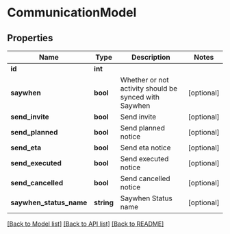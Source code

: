 # CommunicationModel

## Properties
Name | Type | Description | Notes
------------ | ------------- | ------------- | -------------
**id** | **int** |  | 
**saywhen** | **bool** | Whether or not activity should be synced with Saywhen | [optional] 
**send_invite** | **bool** | Send invite | [optional] 
**send_planned** | **bool** | Send planned notice | [optional] 
**send_eta** | **bool** | Send eta notice | [optional] 
**send_executed** | **bool** | Send executed notice | [optional] 
**send_cancelled** | **bool** | Send cancelled notice | [optional] 
**saywhen_status_name** | **string** | Saywhen Status name | [optional] 

[[Back to Model list]](../README.md#documentation-for-models) [[Back to API list]](../README.md#documentation-for-api-endpoints) [[Back to README]](../README.md)


